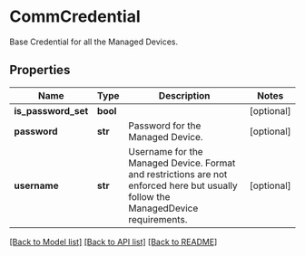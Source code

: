 # CommCredential

Base Credential for all the Managed Devices. 
## Properties
Name | Type | Description | Notes
------------ | ------------- | ------------- | -------------
**is_password_set** | **bool** |  | [optional] 
**password** | **str** | Password for the Managed Device.   | [optional] 
**username** | **str** | Username for the Managed Device. Format and restrictions are not enforced here but usually follow the ManagedDevice requirements.    | [optional] 

[[Back to Model list]](../README.md#documentation-for-models) [[Back to API list]](../README.md#documentation-for-api-endpoints) [[Back to README]](../README.md)


